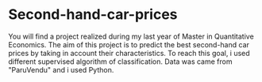 # Second-hand-car-prices
You will find a project realized during my last year of Master in Quantitative Economics. The aim of this project is to predict the best second-hand car prices by taking in account their characteristics. To reach this goal, i used different supervised algorithm of classification. Data was came from "ParuVendu" and i used Python.
